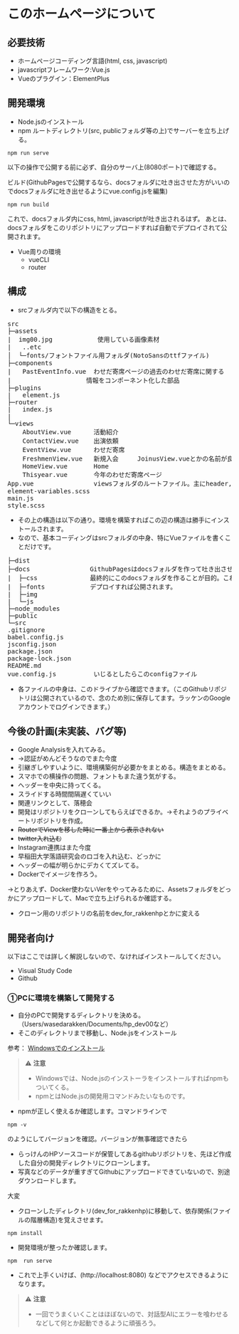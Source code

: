 # このホームページについて
## 必要技術
* ホームページコーディング言語(html, css, javascript)
* javascriptフレームワーク:Vue.js
* Vueのプラグイン：ElementPlus

## 開発環境
* Node.jsのインストール
* npm
ルートディレクトリ(src, publicフォルダ等の上)でサーバーを立ち上げる。
```
npm run serve
```
以下の操作で公開する前に必ず、自分のサーバ上(8080ポート)で確認する。

ビルド(GithubPagesで公開するなら、docsフォルダに吐き出させた方がいいのでdocsフォルダに吐き出せるようにvue.config.jsを編集)
```
npm run build
```
これで、docsフォルダ内にcss, html, javascriptが吐き出されるはず。
あとは、docsフォルダをこのリポジトリにアップロードすれば自動でデプロイされて公開されます。

* Vue周りの環境
  * vueCLI
  * router


## 構成
* srcフォルダ内で以下の構造をとる。
<pre>
src
├─assets
|  img00.jpg            使用している画像素材
|   ..etc
│  └─fonts/フォントファイル用フォルダ(NotoSansのttfファイル)
├─components
|   PastEventInfo.vue  わせだ寄席ページの過去のわせだ寄席に関する
|                    情報をコンポーネント化した部品
├─plugins
|   element.js
├─router
|   index.js
|
└─views
    AboutView.vue      活動紹介
    ContactView.vue    出演依頼
    EventView.vue      わせだ寄席
    FreshmenView.vue   新規入会     JoinusView.vueとかの名前が良かったかも、、
    HomeView.vue       Home
    Thisyear.vue       今年のわせだ寄席ページ 
App.vue                viewsフォルダのルートファイル。主にheader, footer, router遷移
element-variables.scss
main.js
style.scss
</pre>

* その上の構造は以下の通り。環境を構築すればこの辺の構造は勝手にインストールされます。
* なので、基本コーディングはsrcフォルダの中身、特にVueファイルを書くことだけです。
<pre>
├─dist
├─docs                GithubPagesはdocsフォルダを作って吐き出させると公開できる。
|  ├─css              最終的にこのdocsフォルダを作ることが目的。これをアップロードして
|  ├─fonts            デプロイすれば公開されます。
|  ├─img
|  └─js
├─node_modules
├─public
└─src
.gitignore
babel.config.js
jsconfig.json
package.json
package-lock.json
README.md
vue.config.js          いじるとしたらこのconfigファイル
</pre>

* 各ファイルの中身は、このドライブから確認できます。（このGithubリポジトリは公開されているので、念のため別に保存してます。ラッケンのGoogleアカウントでログインできます。）

## 今後の計画(未実装、バグ等)
* Google Analysisを入れてみる。
* →認証がめんどそうなのでまた今度
* 引継ぎしやすいように、環境構築何が必要かをまとめる。構造をまとめる。
* スマホでの横操作の問題、フォントもまた違う気がする。
* ヘッダーを中央に持ってくる。
* スライドする時間間隔遅くていい
* 関連リンクとして、落穂会
* 開発はリポジトリをクローンしてもらえばできるか。→それようのプライベートリポジトリを作成。
* ~~RouterでViewを移した時に一番上から表示されない~~
* ~~twitter入れ込む~~
* Instagram連携はまた今度
* 早稲田大学落語研究会のロゴを入れ込む、どっかに
* ヘッダーの幅が明らかにデカくてズレてる。
* Dockerでイメージを作ろう。

->とりあえず、Docker使わないVerをやってみるために、Assetsフォルダをどっかにアップロードして、Macで立ち上げられるか確認する。
* クローン用のリポジトリの名前をdev_for_rakkenhpとかに変える

## 開発者向け
以下はここでは詳しく解説しないので、なければインストールしてください。
* Visual Study Code
* Github

### ①PCに環境を構築して開発する
* 自分のPCで開発するディレクトリを決める。（Users/wasedarakken/Documents/hp_dev00など）
* そこのディレクトリまで移動し、Node.jsをインストール

参考： [Windowsでのインストール](https://qiita.com/C_HERO/items/318fe65871f8e53e8c80)
> ⚠️ **注意** 
> - Windowsでは、Node.jsのインストーラをインストールすればnpmもついてくる。
> - npmとはNode.jsの開発用コマンドみたいなものです。

* npmが正しく使えるか確認します。コマンドラインで
```
npm -v
```
のようにしてバージョンを確認。バージョンが無事確認できたら
* らっけんのHPソースコードが保管してあるgithubリポジトリを、先ほど作成した自分の開発ディレクトリにクローンします。
* 写真などのデータが重すぎてGithubにアップロードできていないので、別途ダウンロードします。

 大変
* クローンしたディレクトリ(dev_for_rakkenhp)に移動して、依存関係(ファイルの階層構造)を覚えさせます。
```
npm install
```
* 開発環境が整ったか確認します。
```
npm  run serve
```
* これで上手くいけば、(http://localhost:8080) などでアクセスできるようになります。
> ⚠️ **注意** 
> - 一回でうまくいくことはほぼないので、対話型AIにエラーを喰わせるなどして何とか起動できるように頑張ろう。
